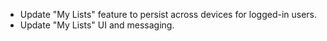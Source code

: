 - Update "My Lists" feature to persist across devices for logged-in users.
- Update "My Lists" UI and messaging.